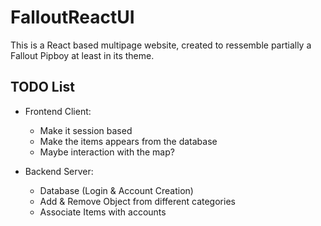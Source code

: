 # FalloutReactUI

This is a React based multipage website, created to ressemble partially a Fallout Pipboy at least in its theme.

## TODO List

- Frontend Client:
  - Make it session based
  - Make the items appears from the database
  - Maybe interaction with the map?

- Backend Server:
  - Database (Login & Account Creation)
  - Add & Remove Object from different categories
  - Associate Items with accounts
